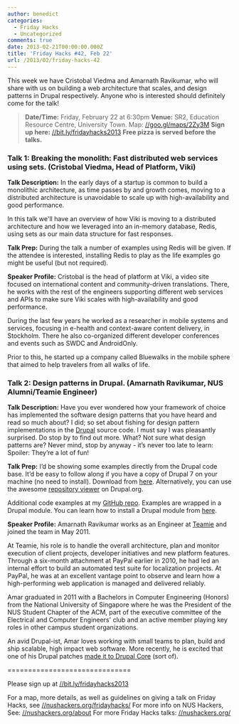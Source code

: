 ```yaml
---
author: benedict
categories:
  - Friday Hacks
  - Uncategorized
comments: true
date: 2013-02-21T00:00:00.000Z
title: 'Friday Hacks #42, Feb 22'
url: /2013/02/friday-hacks-42
---
```


This week we have Cristobal Viedma and Amarnath Ravikumar, who will share with us on building a web architecture that scales, and design patterns in Drupal respectively. Anyone who is interested should definitely come for the talk!

<blockquote><strong>Date/Time:</strong> Friday, February 22 at 6:30pm
<strong>Venue:</strong> SR2, Education Resource Centre, University Town. Map: <a href="//goo.gl/maps/2Zy3M">//goo.gl/maps/2Zy3M</a>
<strong>Sign up here:</strong> <a href="//bit.ly/fridayhacks2013">//bit.ly/fridayhacks2013</a>
<strong>Free pizza is served before the talks.</strong></blockquote>
<h3>Talk 1: Breaking the monolith: Fast distributed web services using sets. (Cristobal Viedma, Head of Platform, Viki)</h3>

<strong>Talk Description:</strong>
In the early days of a startup is common to build a monolithic architecture, as time passes by and growth comes, moving to a distributed architecture is unavoidable to scale up with high-availability and good performance.

In this talk we'll have an overview of how Viki is moving to a distributed architecture and how we leveraged into an in-memory database, Redis, using sets as our main data structure for fast responses.

<strong>Talk Prep:</strong>
During the talk a number of examples using Redis will be given. If the attendee is interested, installing Redis to play as the life examples go might be useful (but not required).

<strong>Speaker Profile:</strong>
Cristobal is the head of platform at Viki, a video site focused on international content and community-driven translations. There, he works with the rest of the engineers supporting different web services and APIs to make sure Viki scales with high-availability and good performance.

During the last few years he worked as a researcher in mobile systems and services, focusing in e-health and context-aware content delivery, in Stockholm. There he also co-organized different developer conferences and events such as SWDC and AndroidOnly.

Prior to this, he started up a company called Bluewalks in the mobile sphere that aimed to help travelers from all walks of life.

<h3>Talk 2: Design patterns in Drupal. (Amarnath Ravikumar, NUS Alumni/Teamie Engineer)</h3>

<strong>Talk Description:</strong>
Have you ever wondered how your framework of choice has implemented the software design patterns that you have heard and read so much about? I did; so set about fishing for design pattern implementations in the <a href="//drupal.org/project/drupal">Drupal</a> source code. I must say I was pleasantly surprised. Do stop by to find out more. What? Not sure what design patterns are? Never mind, stop by anyway - it’s never too late to learn: Spoiler: They’re a lot of fun!

<strong>Talk Prep:</strong>
I’d be showing some examples directly from the Drupal code base. It’d be easy to follow along if you have a copy of Drupal 7 on your machine (no need to install). Download from <a href="//ftp.drupal.org/files/projects/drupal-7.20.tar.gz">here</a>. Alternatively, you can use the awesome <a href="//drupalcode.org/project/drupal.git/tree/3a24da1b40f5e05876ad7775044500b61eb2ed94">repository viewer</a> on Drupal.org.

Additional code examples at my <a href="https://github.com/amarnus/drupal-design-patterns">GitHub repo</a>. Examples are wrapped in a Drupal module. You can learn how to install a Drupal module from <a href="//drupal.org/documentation/install/modules-themes">here</a>.

<strong>Speaker Profile:</strong>
Amarnath Ravikumar works as an Engineer at <a href="//theteamie.com/">Teamie</a> and joined the team in May 2011.

At Teamie, his role is to handle the overall architecture, plan and monitor execution of client projects, developer initiatives and new platform features. Through a six-month attachment at PayPal earlier in 2010, he had led an internal effort to build an automated test suite for localization projects. At PayPal, he was at an excellent vantage point to observe and learn how a high-performing web application is managed and delivered reliably.

Amar graduated in 2011 with a Bachelors in Computer Engineering (Honors) from the National University of Singapore where he was the President of the NUS Student Chapter of the ACM, part of the executive committee of the Electrical and Computer Engineers' club and an active member playing key roles in other campus student organizations.

An avid Drupal-ist, Amar loves working with small teams to plan, build and ship scalable, high impact web software. More recently, he is excited that one of his Drupal patches <a href="//drupal.org/node/1863020">made it to Drupal Core</a> (sort of).

==============================

Please sign up at <a href="//bit.ly/fridayhacks2013">//bit.ly/fridayhacks2013</a>

For a map, more details, as well as guidelines on giving a talk on Friday Hacks, see <a href="/fridayhacks/">//nushackers.org/fridayhacks/</a>
For more info on NUS Hackers, See: <a href="/about">//nushackers.org/about</a>
For more Friday Hacks talks: <a href="/">//nushackers.org/</a>
